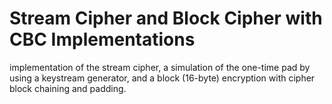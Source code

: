 # Stream Cipher and Block Cipher with CBC Implementations
implementation of the stream cipher, a simulation of the one-time pad by using a keystream generator, and a block (16-byte) encryption with cipher block chaining and padding. 
